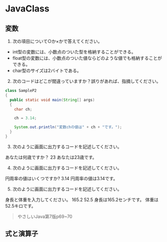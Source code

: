 # JavaClass

## 変数
1. 次の項目について○か×かで答えてください。
 -  int型の変数には、小数点のついた型を格納することができる。
 -  float型の変数には、小数点のついた値ならどのような値でも格納することができる。
 -  char型のサイズは2バイトである。

2. 次のコードはどこが間違っていますか？誤りがあれば、指摘してください。
~~~ Java
class SampleP2
{
  public static void main(String[] args)
  {
    char ch;

    ch = 3.14;

    System.out.println("変数chの値は" + ch + "です。");
  }
}
~~~

3. 次のように画面に出力するコードを記述してください。

あなたは何歳ですか？
23
あなたは23歳です。


4. 次のように画面に出力するコードを記述してください。

円周率の値はいくつですか?
3.14
円周率の値は3.14です。


5. 次のように画面に出力するコードを記述してください。

身長と体重を入力してください。
165.2
52.5
身長は165.2センチです。
体重は52.5キロです。


> やさしいJava第7版p69~70

## 式と演算子
